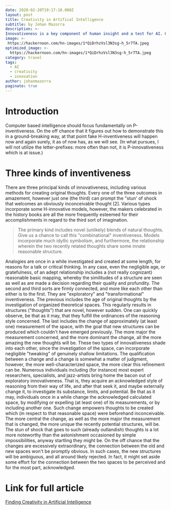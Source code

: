 ```yaml
---
date: 2020-02-20T19:17:18.000Z
layout: post
title: Creativity in Artifical Intelligence
subtitle: by Johan Mazorra
description: >-
Innovativeness is a key component of human insight and a test for AI. Computer based intelligence procedures can be utilized to make new thoughts in three different ways: by creating novel mixes of commonplace thoughts; by investigating the capability of reasonable spaces; and by making changes that empower the age of beforehand unimaginable thoughts. Man-made intelligence will have less trouble in demonstrating the age of new thoughts than in computerizing their assessment.
image: >-
 https://hackernoon.com/hn-images/1*QiDrhzVsl3N3sg-h_5r7TA.jpeg
optimized_image: >-
  https://hackernoon.com/hn-images/1*QiDrhzVsl3N3sg-h_5r7TA.jpeg
category: travel
tags:
  - AI
  - creativity
  - innovation
author: johanmazorra
paginate: true
---
```

# Introduction

Computer based intelligence should focus fundamentally on P-inventiveness. On the off chance that it figures out how to demonstrate this in a ground-breaking way, at that point fake H-inventiveness will happen now and again surely, it as of now has, as we will see. (In what pursues, I will not utilize the letter-prefixes: more often than not, it is P-innovativeness which is at issue.) 

# Three kinds of inventiveness 

There are three principal kinds of innovativeness, including various methods for creating original thoughts. Every one of the three outcomes in amazement, however just one (the third) can prompt the "stun' of shock that welcomes an obviously inconceivable thought [2]. Various types incorporate some H-innovative models, however, the makers celebrated in the history books are all the more frequently esteemed for their accomplishments in regard to the third sort of imagination. 
> The primary kind includes novel (unlikely) blends of natural thoughts. Give us a chance to call this "combinational" inventiveness. Models incorporate much idyllic symbolism, and furthermore, the relationship wherein the two recently related thoughts share some innate reasonable structure. 

Analogies are once in a while investigated and created at some length, for reasons for a talk or critical thinking. In any case, even the negligible age, or gratefulness, of an adept relationship includes a (not really cognizant) reasonable basic mapping, whereby the similitudes of a structure are seen as well as are made a decision regarding their quality and profundity. 
The second and third sorts are firmly connected, and more like each other than either is to the first. They are "exploratory" and "transformational" inventiveness. The previous includes the age of original thoughts by the investigation of organized theoretical spaces. This regularly results in structures ("thoughts") that are novel, however sudden. One can quickly observe, be that as it may, that they fulfill the ordinances of the reasoning style concerned. The last includes the change of approximately (at least one) measurement of the space, with the goal that new structures can be produced which couldn't have emerged previously. The more major the measurement concerned, and the more dominant the change, all the more amazing the new thoughts will be. These two types of innovativeness shade into each other, since the investigation of the space, can incorporate negligible "tweaking" of genuinely shallow limitations. The qualification between a change and a change is somewhat a matter of judgment, however, the more well-characterized space, the more clear this refinement can be. 
Numerous individuals including (for instance) most expert researchers, specialists, and jazz-artists bring home the bacon out of exploratory innovativeness. That is, they acquire an acknowledged style of reasoning from their way of life, and after that seek it, and maybe externally change it, to investigate its substance, limits, and potential. Be that as it may, individuals once in a while change the acknowledged calculated space, by modifying or expelling (at least one) of its measurements, or by including another one. Such change empowers thoughts to be created which (in respect to that reasonable space) were beforehand inconceivable. 
The more central the change, as well as the more major the measurement that is changed, the more unique the recently potential structures,  will be. The stun of shock that goes to such (already outlandish) thoughts is a lot more noteworthy than the astonishment occasioned by simple impossibilities, anyway startling they might be. On the off chance that the changes are excessively extraordinary, the connection between the old and new spaces won't be promptly obvious. In such cases, the new structures will be ambiguous, and all around likely rejected. In fact, it might set aside some effort for the connection between the two spaces to be perceived and for the most part, acknowledged. 

<body>
  <h1> Link for full article</h1>
  <p><a href="https://www.researchgate.net/publication/333081140_Finding_Creativity_in_Artificial_Intelligence">Finding Creativity in Artificial Intelligence</a></p>
